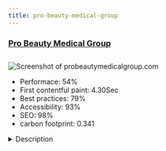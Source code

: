 ```yaml
---
title: pro-beauty-medical-group
---
```


<div style="height: 3rem">
  <a href="https://www.probeautymedicalgroup.com/"><h3>Pro Beauty Medical Group</h3></a>
</div>
<img loading="lazy" src="/images/thumbs/probeautymedicalgroup.com.jpg" alt="Screenshot of probeautymedicalgroup.com" />
<ul>
  <li>Performace: 54%</li>
  <li>
    First contentful paint:
    4.30Sec
  </li>
  <li>Best practices: 79%</li>
  <li>Accessibility: 93%</li>
  <li>SEO: 98%</li>
  <li>carbon footprint: 0.341</li>
</ul>
<details>
  <summary>Description</summary>
  <p>Pro Beauty Medical Group is a company developed by key opinion leaders, specializing in medical aesthetics conferences and medical aesthetic products, having more than 15 years of experience in the field of aesthetic injectables.

Consultations in the field of beauty surgery and injectables can be easily confusing and sometimes deceiving as well. At P.B.M.G. they employ countless factors to make sure that companies and doctors in this field are selecting the best of the available options. 

Of the new technologies and methods that emerge every day, P.B.M.G. provides a platform for conferencing among aesthetic beauty professionals, to ensure the construction of the widest horizons with most prominent ideas of this specialization.Joomla! CMS is used to build this awesome website. SP Builder has made it easier for us to design the website with amazing modules, effects, and a wide professional blue template design. Ingallery Instagram Joomla extension was used to embed Instagram Gallery on Pro Beauty Medical Group's website. AcyMailling extension was used to handle the newsletter program. Events Booking extension was used to manage all Pro Beauty Medical Group events hosted in Saudi Arabia and Arabian Guld. JCH Optimize Plugin was used to boost the website speed and optimize all images making it faster to load pages. Akeeba Admin Tools & Backup are used to backup, restore, and protect the website from attacks.</p>
</details>

